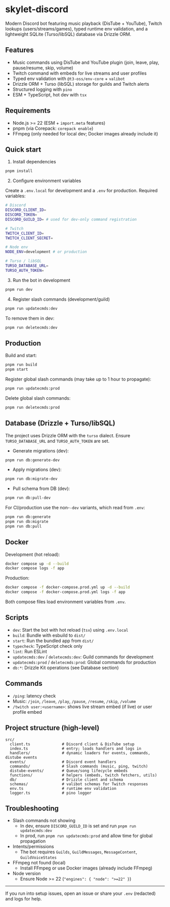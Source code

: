 # skylet-discord

Modern Discord bot featuring music playback (DisTube + YouTube), Twitch lookups (users/streams/games), typed runtime env validation, and a lightweight SQLite (Turso/libSQL) database via Drizzle ORM.

## Features

- Music commands using DisTube and YouTube plugin (join, leave, play, pause/resume, skip, volume)
- Twitch command with embeds for live streams and user profiles
- Typed env validation with `@t3-oss/env-core` + `valibot`
- Drizzle ORM + Turso (libSQL) storage for guilds and Twitch alerts
- Structured logging with `pino`
- ESM + TypeScript, hot dev with `tsx`

## Requirements

- Node.js >= 22 (ESM + `import.meta` features)
- pnpm (via Corepack: `corepack enable`)
- FFmpeg (only needed for local dev; Docker images already include it)

## Quick start

1. Install dependencies

```bash
pnpm install
```

2. Configure environment variables

Create a `.env.local` for development and a `.env` for production. Required variables:

```bash
# Discord
DISCORD_CLIENT_ID=
DISCORD_TOKEN=
DISCORD_GUILD_ID= # used for dev-only command registration

# Twitch
TWITCH_CLIENT_ID=
TWITCH_CLIENT_SECRET=

# Node env
NODE_ENV=development # or production

# Turso / libSQL
TURSO_DATABASE_URL=
TURSO_AUTH_TOKEN=
```

3. Run the bot in development

```bash
pnpm run dev
```

4. Register slash commands (development/guild)

```bash
pnpm run updatecmds:dev
```

To remove them in dev:

```bash
pnpm run deletecmds:dev
```

## Production

Build and start:

```bash
pnpm run build
pnpm start
```

Register global slash commands (may take up to 1 hour to propagate):

```bash
pnpm run updatecmds:prod
```

Delete global slash commands:

```bash
pnpm run deletecmds:prod
```

## Database (Drizzle + Turso/libSQL)

The project uses Drizzle ORM with the `turso` dialect. Ensure `TURSO_DATABASE_URL` and `TURSO_AUTH_TOKEN` are set.

- Generate migrations (dev):

```bash
pnpm run db:generate-dev
```

- Apply migrations (dev):

```bash
pnpm run db:migrate-dev
```

- Pull schema from DB (dev):

```bash
pnpm run db:pull-dev
```

For CI/production use the non-`-dev` variants, which read from `.env`:

```bash
pnpm run db:generate
pnpm run db:migrate
pnpm run db:pull
```

## Docker

Development (hot reload):

```bash
docker compose up -d --build
docker compose logs -f app
```

Production:

```bash
docker compose -f docker-compose.prod.yml up -d --build
docker compose -f docker-compose.prod.yml logs -f app
```

Both compose files load environment variables from `.env`.

## Scripts

- `dev`: Start the bot with hot reload (`tsx`) using `.env.local`
- `build`: Bundle with esbuild to `dist/`
- `start`: Run the bundled app from `dist/`
- `typecheck`: TypeScript check only
- `lint`: Run ESLint
- `updatecmds:dev` / `deletecmds:dev`: Guild commands for development
- `updatecmds:prod` / `deletecmds:prod`: Global commands for production
- `db:*`: Drizzle Kit operations (see Database section)

## Commands

- `/ping`: latency check
- Music: `/join`, `/leave`, `/play`, `/pause`, `/resume`, `/skip`, `/volume`
- `/twitch user:<username>`: shows live stream embed (if live) or user profile embed

## Project structure (high-level)

```
src/
  client.ts              # Discord client & DisTube setup
  index.ts               # entry; loads handlers and logs in
  handlers/              # dynamic loaders for events, commands, distube events
  events/                # Discord event handlers
  commands/              # Slash commands (music, ping, twitch)
  distube-events/        # Queue/song lifecycle embeds
  functions/             # helpers (embeds, twitch fetchers, utils)
  db/                    # Drizzle client and schema
  schemas/               # valibot schemas for Twitch responses
  env.ts                 # runtime env validation
  logger.ts              # pino logger
```

## Troubleshooting

- Slash commands not showing
  - In dev, ensure `DISCORD_GUILD_ID` is set and run `pnpm run updatecmds:dev`
  - In prod, run `pnpm run updatecmds:prod` and allow time for global propagation
- Intents/permissions
  - The bot requires `Guilds`, `GuildMessages`, `MessageContent`, `GuildVoiceStates`
- FFmpeg not found (local)
  - Install FFmpeg or use Docker images (already include FFmpeg)
- Node version
  - Ensure Node >= 22 (`"engines": { "node": ">=22" }`)

---

If you run into setup issues, open an issue or share your `.env` (redacted) and logs for help.
